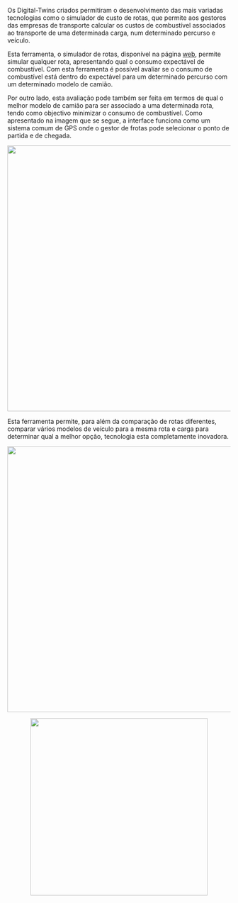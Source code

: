 Os Digital-Twins criados permitiram o desenvolvimento das mais variadas tecnologias como o simulador de custo de rotas, que permite aos gestores das empresas de transporte calcular os custos de combustível associados ao transporte de uma determinada carga, num determinado percurso e veículo.

Esta ferramenta, o simulador de rotas, disponível na página [web](route.meight.com), permite simular qualquer rota, apresentando qual o consumo expectável de combustível. Com esta ferramenta é possível avaliar se o consumo de combustível está dentro do expectável para um determinado percurso com um determinado modelo de camião.

Por outro lado, esta avaliação pode também ser feita em termos de qual o melhor modelo de camião para ser associado a uma determinada rota, tendo como objectivo minimizar o consumo de combustível.
Como apresentado na imagem que se segue, a interface funciona como um sistema comum de GPS onde o gestor de frotas pode selecionar o ponto de partida e de chegada.

<p align="center">
  <a href="https://www.meight.com"><img src="https://meight-p2020-idt.s3.eu-central-1.amazonaws.com/SIM_image2.png" width="600"></a>
</p>

Esta ferramenta permite, para além da comparação de rotas diferentes, comparar vários modelos de veículo para a mesma rota e carga para determinar qual a melhor opção, tecnologia esta completamente inovadora.

<p align="center">
  <a href="https://www.meight.com"><img src="https://meight-p2020-idt.s3.eu-central-1.amazonaws.com/SIM_image3.png" width="600"></a>
</p>

<p align="center">
  <a href="https://www.meight.com"><img src="https://meight-p2020-idt.s3.eu-central-1.amazonaws.com/logos.png" width="400"></a>
</p>